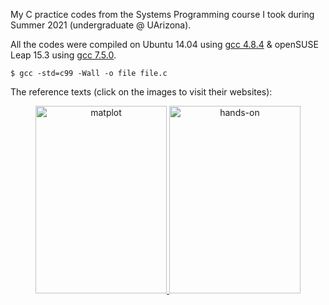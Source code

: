 My C practice codes from the Systems Programming course I took during Summer 2021 (undergraduate @ UArizona).


All the codes were compiled on Ubuntu 14.04 using [gcc 4.8.4](https://gcc.gnu.org/onlinedocs/gcc-4.8.4/gcc/) & openSUSE Leap 15.3 using [gcc 7.5.0](https://gcc.gnu.org/onlinedocs/gcc-7.5.0/gcc/).

`````shell
$ gcc -std=c99 -Wall -o file file.c
`````

The reference texts (click on the images to visit their websites):

<p>
<center>
    <a href="http://knking.com/books/c2/index.html">
     <img alt="matplot" src="https://gkorpal.github.io/images/king.jpg"
       width="210" height="300" class="center">
  </a>
  <a href="http://csapp.cs.cmu.edu/3e/home.html">
     <img alt="hands-on" src="https://gkorpal.github.io/images/bryant.jpg"
       width="210" height="300" class="center">
  </a>
   </center>
 </p>

